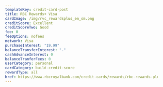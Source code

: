 ```yaml
---
templateKey: credit-card-post
title: RBC Rewards+ Visa
cardImage: /img/rvc_rewardsplus_en_sm.png
creditScore: Excellent
creditScoreTwo: Good
fee: 0
feeOptions: nofees
network: Visa
purchaseInterest: "19.99"
balanceTransferInterest: "-"
cashAdvanceInterest: 0
balanceTranferFees: 0
userCategory: personal
cardCategory: build-credit-score
rewardType: all
href: https://www.rbcroyalbank.com/credit-cards/rewards/rbc-rewards-plus.html
---
```

